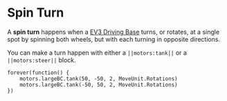 # Spin Turn

A **spin turn** happens when a [EV3 Driving Base](https://le-www-live-s.legocdn.com/sc/media/lessons/mindstorms-ev3/building-instructions/ev3-rem-driving-base-79bebfc16bd491186ea9c9069842155e.pdf) turns, or rotates, at a single spot by spinning both wheels, but with each turning in opposite directions.

You can make a turn happen with either a ``||motors:tank||`` or a ``||motors:steer||`` block.

```blocks
forever(function() {
    motors.largeBC.tank(50, -50, 2, MoveUnit.Rotations)
    motors.largeBC.tank(-50, 50, 2, MoveUnit.Rotations)
})
```